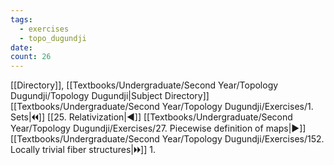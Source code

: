```yaml
---
tags:
  - exercises
  - topo_dugundji
date: 
count: 26
---
```

[[Directory]], [[Textbooks/Undergraduate/Second Year/Topology Dugundji/Topology Dugundji|Subject Directory]]
[[Textbooks/Undergraduate/Second Year/Topology Dugundji/Exercises/1. Sets|🞀🞀]] [[25. Relativization|◀]] [[Textbooks/Undergraduate/Second Year/Topology Dugundji/Exercises/27. Piecewise definition of maps|▶]] [[Textbooks/Undergraduate/Second Year/Topology Dugundji/Exercises/152. Locally trivial fiber structures|🞂🞂]]
1. 